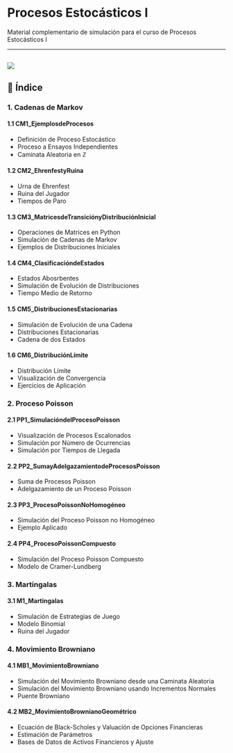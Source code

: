 # Procesos Estocásticos I

Material complementario de simulación para el curso de Procesos Estocásticos I

---
![](https://media.tenor.com/_DKcSyv08fEAAAAM/movimento-browniano.gif)
---

## 📂 Índice

### 1. Cadenas de Markov
#### 1.1 CM1_EjemplosdeProcesos
* Definición de Proceso Estocástico
* Proceso a Ensayos Independientes
* Caminata Aleatoria en $\mathbb{Z}$
#### 1.2 CM2_EhrenfestyRuina
* Urna de Ehrenfest
* Ruina del Jugador
* Tiempos de Paro
#### 1.3 CM3_MatricesdeTransiciónyDistribuciónInicial
* Operaciones de Matrices en Python
* Simulación de Cadenas de Markov
* Ejemplos de Distribuciones Iniciales
#### 1.4 CM4_ClasificacióndeEstados
* Estados Abosrbentes
* Simulación de Evolución de Distribuciones
* Tiempo Medio de Retorno
#### 1.5 CM5_DistribucionesEstacionarias
* Simulación de Evolución de una Cadena
* Distribuciones Estacionarias
* Cadena de dos Estados
#### 1.6 CM6_DistribuciónLímite
* Distribución Límite
* Visualización de Convergencia
* Ejercicios de Aplicación

### 2. Proceso Poisson
#### 2.1 PP1_SimulacióndelProcesoPoisson
* Visualización de Procesos Escalonados
* Simulación por Número de Ocurrencias
* Simulación por Tiempos de Llegada
#### 2.2 PP2_SumayAdelgazamientodeProcesosPoisson
* Suma de Procesos Poisson
* Adelgazamiento de un Proceso Poisson
#### 2.3 PP3_ProcesoPoissonNoHomogéneo
* Simulación del Proceso Poisson no Homogéneo
* Ejemplo Aplicado
#### 2.4 PP4_ProcesoPoissonCompuesto
* Simulación del Proceso Poisson Compuesto
* Modelo de Cramer-Lundberg

### 3. Martingalas
#### 3.1 M1_Martingalas
* Simulación de Estrategias de Juego
* Modelo Binomial
* Ruina del Jugador

### 4. Movimiento Browniano
#### 4.1 MB1_MovimientoBrowniano
* Simulación del Movimiento Browniano desde una Caminata Aleatoria
* Simulación del Movimiento Browniano usando Incrementos Normales
* Puente Browniano
#### 4.2 MB2_MovimientoBrownianoGeométrico
* Ecuación de Black-Scholes y Valuación de Opciones Financieras
* Estimación de Parámetros
* Bases de Datos de Activos Financieros y Ajuste





